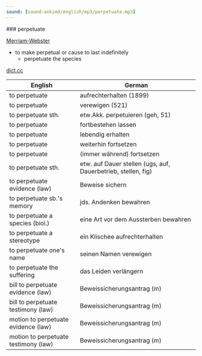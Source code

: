 ```yaml
---
sound: [sound:ankimd/english/mp3/perpetuate.mp3]
---
```


\### perpetuate

[Merriam-Webster](https://www.merriam-webster.com/dictionary/perpetuate)

- to make perpetual or cause to last indefinitely
    - perpetuate the species

[dict.cc](https://www.dict.cc/perpetuate)

| English        | German       |
| -------------- | ------------ |
| to perpetuate | aufrechterhalten (1899) |
| to perpetuate | verewigen (521) |
| to perpetuate sth. | etw.Akk. perpetuieren (geh, 51) |
| to perpetuate | fortbestehen lassen |
| to perpetuate | lebendig erhalten |
| to perpetuate | weiterhin fortsetzen |
| to perpetuate | (immer während) fortsetzen |
| to perpetuate sth. | etw. auf Dauer stellen (ugs, auf, Dauerbetrieb, stellen, fig) |
| to perpetuate evidence (law) | Beweise sichern |
| to perpetuate sb.'s memory | jds. Andenken bewahren |
| to perpetuate a species (biol.) | eine Art vor dem Aussterben bewahren |
| to perpetuate a stereotype | ein Klischee aufrechterhalten |
| to perpetuate one's name | seinen Namen verewigen |
| to perpetuate the suffering | das Leiden verlängern |
| bill to perpetuate evidence (law) | Beweissicherungsantrag (m) |
| bill to perpetuate testimony (law) | Beweissicherungsantrag (m) |
| motion to perpetuate evidence (law) | Beweissicherungsantrag (m) |
| motion to perpetuate testimony (law) | Beweissicherungsantrag (m) |
